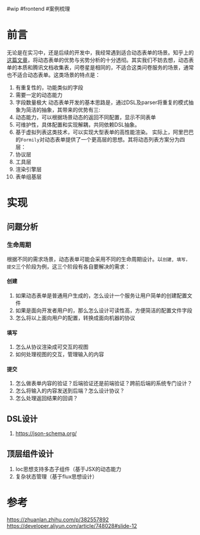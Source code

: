 #wip #frontend #案例梳理
# 前言
无论是在实习中，还是后续的开发中，我经常遇到适合动态表单的场景。知乎上的[这篇文章](https://zhuanlan.zhihu.com/p/382557892)，将动态表单的优势与劣势分析的十分透彻。其实我们不妨去想，动态表单的本质和腾讯文档收集表，问卷星是相同的，不适合这类问卷服务的场景，通常也不适合动态表单。这类场景的特点是：
1. 有重复性的，功能类似的字段
2. 需要一定的动态能力
3. 字段数量极大
动态表单开发的基本思路是，通过DSL及parser将重复的模式抽象为简洁的抽象，其带来的优势有三:
1. 动态能力，可以根据场景动态的返回不同配置，显示不同表单
2. 可维护性，具体配置和实现解耦，共同依赖DSL抽象。
3. 基于虚拟列表这类技术，可以实现大型表单的高性能渲染。
实际上，阿里巴巴的`Formily`对动态表单提供了一个更高层的思想。其将动态列表方案分为四层：
1. 协议层
2. 工具层
3. 渲染引擎层
4. 表单组基层
# 实现

## 问题分析

### 生命周期

根据不同的需求场景，动态表单可能会采用不同的生命周期设计。以`创建, 填写， 提交`三个阶段为例，这三个阶段有各自要解决的需求：

#### 创建

1. 如果动态表单是普通用户生成的，怎么设计一个服务让用户简单的创建配置文件
2. 如果是面向开发者用户的，那么怎么设计可读性高，方便简洁的配置文件字段
3. 怎么将以上面向用户的配置，转换成面向机器的协议

#### 填写

1. 怎么从协议渲染成可交互的视图
2. 如何处理视图的交互，管理输入的内容

#### 提交

1. 怎么做表单内容的验证？后端验证还是前端验证？跨前后端的系统专门设计？
2. 怎么将输入的内容发送到后端？怎么设计协议？
3. 怎么处理返回结果的回调？

## DSL设计

1. https://json-schema.org/

## 顶层组件设计

1. Ioc思想支持多态子组件（基于JSX的动态能力
2. 复杂状态管理（基于flux思想设计）
# 参考
https://zhuanlan.zhihu.com/p/382557892
https://developer.aliyun.com/article/748028#slide-12